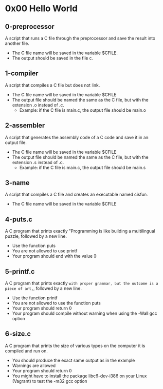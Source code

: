 # 0x00 Hello World

## 0-preprocessor
A script that runs a C file through the preprocessor and save the result into
another file.
- The C file name will be saved in the variable $CFILE.
- The output should be saved in the file c.

## 1-compiler
A script that compiles a C file but does not link.
- The C file name will be saved in the variable $CFILE
- The output file should be named the same as the C file, but with the
  extension .o instead of .c.
	- Example: if the C file is main.c, the output file should be 
		  main.o

## 2-assembler
A script that generates the assembly code of a C code and save it in an output
file.
- The C file name will be saved in the variable $CFILE
- The output file should be named the same as the C file, but with the
  extension .s instead of .c.
	- Example: if the C file is main.c, the output file should be main.s

## 3-name
A script that compiles a C file and creates an executable named cisfun.
- The C file name will be saved in the variable $CFILE

## 4-puts.c
A C program that prints exactly "Programming is like building a multilingual
puzzle, followed by a new line.
- Use the function puts
- You are not allowed to use printf
- Your program should end with the value 0

## 5-printf.c 
A C program that prints exactly
`with proper grammar, but the outcome is a piece of art,`, followed by a new
line.
- Use the function printf
- You are not allowed to use the function puts
- Your program should return 0
- Your program should compile without warning when using the -Wall gcc option

## 6-size.c
A C program that prints the size of various types on the computer it is
compiled and run on.
- You should produce the exact same output as in the example
- Warnings are allowed
- Your program should return 0
- You might have to install the package libc6-dev-i386 on your Linux (Vagrant)
  to test the -m32 gcc option
